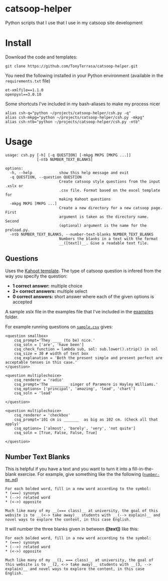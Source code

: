# catsoop-helper
Python scripts that I use that I use in my catsoop site development

# Install
Download the code and templates: 
```
git clone https://github.com/TonyTerrasa/catsoop-helper.git
```

You need the following installed in your Python environment (available in the `requirements.txt` file)
```
et-xmlfile==1.1.0
openpyxl==3.0.10
```

Some shortcuts I've included in my bash-aliases to make my process nicer
```
alias csh-q="python ~/projects/catsoop-helper/csh.py -q"
alias csh-mkpg="python ~/projects/catsoop-helper/csh.py -mkpg"
alias csh-ntb="python ~/projects/catsoop-helper/csh.py -ntb"
```

# Usage
```
usage: csh.py [-h] [-q QUESTION] [-mkpg MKPG [MKPG ...]]
              [-ntb NUMBER_TEXT_BLANKS]

options:
  -h, --help            show this help message and exit
  -q QUESTION, --question QUESTION
                        Create catsoop style questions from the input .xslx or
                        .csv file. Format based on the excel template for
                        making Kahoot questions
  -mkpg MKPG [MKPG ...]
                        Create a new directory for a new catsoop page. First
                        argument is taken as the directory name. Second
                        (optional) argument is the name for the preload.py.
  -ntb NUMBER_TEXT_BLANKS, --number-text-blanks NUMBER_TEXT_BLANKS
                        Numbers the blanks in a text with the format
                        __([text])__. Give a readable text file.
```


## Questions 

Uses the [Kahoot template](https://kahoot.com/blog/2018/08/23/import-kahoot-from-spreadsheet/). The type of catsoop question is infered from the way you specify the question: 
- __1 correct answer:__ multiple choice
- __2+ correct answers:__ multiple select
- __0 correct answers:__ short answer where each of the given options is accepted

A sample xslx file in the examples file that I've included in the [examples](examples) folder. 

For example running questions on [`sample.csv`](examples/sample.csv) gives: 
```
<question smallbox>
    csq_prompt='They ____ (to be) nice.'
    csq_soln = ['are', 'have been']
    csq_check_function = lambda sub, sol: sub.lower().strip() in sol
    csq_size = 30 # width of text box
    csq_explanation = 'Both the present simple and present perfect are acceptable tenses in this case.'
</question>

<question multiplechoice>
    csq_renderer = 'radio'
    csq_prompt='The ________ singer of Paramore is Hayley Williams.'
    csq_options= ['principal', 'amazing', 'lead', 'chart']
    csq_soln = 'lead'

</question>

<question multiplechoice>
    csq_renderer = 'checkbox'
    csq_prompt='101 cm is _______  as big as 102 cm. (Check all that apply)'
    csq_options= ['almost', 'barely', 'very', 'not quite']
    csq_soln = [True, False, False, True]

</question> 

```

## Number Text Blanks
This is helpful if you have a text and you want to turn it into a fill-in-the-blank exercise. For example, give something like the the following ([`number-me.md`](examples/number-me.md))
```
For each bolded word, fill in a new word according to the symbol:
* (===) synonym 
* (-->) related word
* (<->) opposite

Much like many of my __(=== class)__ at university, the goal of this website is to __(<-> take away)__ students with __(--> explain)__ and novel ways to explore the content, in this case English.
```

It will number the three blanks given in between __([text])__ like this: 

```
For each bolded word, fill in a new word according to the symbol:
* (===) synonym 
* (-->) related word
* (<->) opposite

Much like many of my __(1, === class)__ at university, the goal of this website is to __(2, <-> take away)__ students with __(3, --> explain)__ and novel ways to explore the content, in this case English.
```
